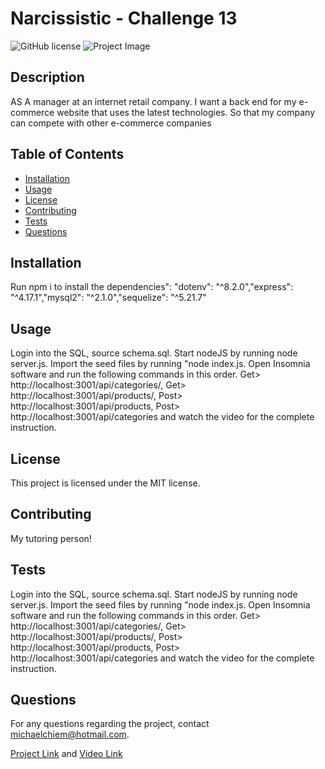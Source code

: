
# Narcissistic - Challenge 13

![GitHub license](https://img.shields.io/badge/license-MIT-blue.svg)
![Project Image]()

## Description
AS A manager at an internet retail company. I want a back end for my e-commerce website that uses the latest technologies. So that my company can compete with other e-commerce companies

## Table of Contents
- [Installation](#installation)
- [Usage](#usage)
- [License](#license)
- [Contributing](#contributing)
- [Tests](#tests)
- [Questions](#questions)

## Installation
Run npm i to install the dependencies": "dotenv": "^8.2.0","express": "^4.17.1","mysql2": "^2.1.0","sequelize": "^5.21.7"

## Usage
Login into the SQL, source schema.sql. Start nodeJS by running node server.js. Import the seed files by running "node index.js. Open Insomnia software and run the following commands in this order. Get> http://localhost:3001/api/categories/, Get> http://localhost:3001/api/products/, Post> http://localhost:3001/api/products, Post> http://localhost:3001/api/categories and watch the video for the complete instruction.

## License
This project is licensed under the MIT license.

## Contributing
My tutoring person!

## Tests
Login into the SQL, source schema.sql. Start nodeJS by running node server.js. Import the seed files by running "node index.js. Open Insomnia software and run the following commands in this order. Get> http://localhost:3001/api/categories/, Get> http://localhost:3001/api/products/, Post> http://localhost:3001/api/products, Post> http://localhost:3001/api/categories and watch the video for the complete instruction.

## Questions
For any questions regarding the project, contact michaelchiem@hotmail.com.

[Project Link](git@github.com:Michael-Chiem/Narcissistic-.git) and 
[Video Link](https://youtu.be/xMm6KXGQBv8)
